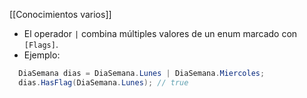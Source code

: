 [[Conocimientos varios]]
- El operador `|` combina múltiples valores de un enum marcado con `[Flags]`.
- Ejemplo:  
```csharp
  DiaSemana dias = DiaSemana.Lunes | DiaSemana.Miercoles;
  dias.HasFlag(DiaSemana.Lunes); // true
```
